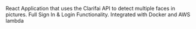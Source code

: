 React Application that uses the Clarifai API to detect multiple faces in pictures. Full Sign In & Login Functionality. Integrated with Docker and AWS lambda
